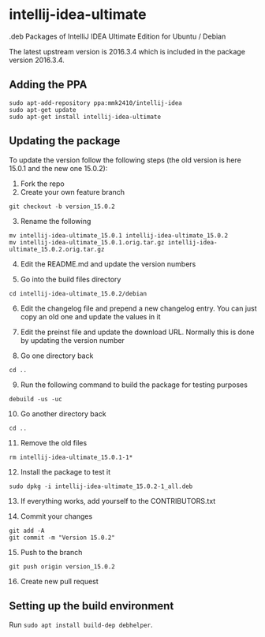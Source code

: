 # intellij-idea-ultimate
.deb Packages of IntelliJ IDEA Ultimate Edition for Ubuntu / Debian

The latest upstream version is 2016.3.4 which is included in the package version 2016.3.4.

## Adding the PPA

```
sudo apt-add-repository ppa:mmk2410/intellij-idea
sudo apt-get update
sudo apt-get install intellij-idea-ultimate
```

## Updating the package

To update the version follow the following steps (the old version is here 15.0.1 and the new one 15.0.2):

 1. Fork the repo
 2. Create your own feature branch

 ```
 git checkout -b version_15.0.2
 ```

 3. Rename the following

 ```
 mv intellij-idea-ultimate_15.0.1 intellij-idea-ultimate_15.0.2
 mv intellij-idea-ultimate_15.0.1.orig.tar.gz intellij-idea-ultimate_15.0.2.orig.tar.gz
 ```

 4. Edit the README.md and update the version numbers

 5. Go into the build files directory

 ```
 cd intellij-idea-ultimate_15.0.2/debian
 ```

 6. Edit the changelog file and prepend a new changelog entry. You can just copy an old one and update the values in it

 7. Edit the preinst file and update the download URL. Normally this is done by updating the version number

 8. Go one directory back

 ```
 cd ..
 ```

 9. Run the following command to build the package for testing purposes

 ```
 debuild -us -uc
 ```

 10. Go another directory back

 ```
 cd ..
 ```

 11. Remove the old files

 ```
 rm intellij-idea-ultimate_15.0.1-1*
 ```

 12. Install the package to test it

 ```
 sudo dpkg -i intellij-idea-ultimate_15.0.2-1_all.deb
 ```

 13. If everything works, add yourself to the CONTRIBUTORS.txt

 14. Commit your changes

 ```
 git add -A
 git commit -m "Version 15.0.2"
 ```

 15. Push to the branch

 ```
 git push origin version_15.0.2
 ```

 16. Create new pull request


## Setting up the build environment

Run `sudo apt install build-dep debhelper`.
